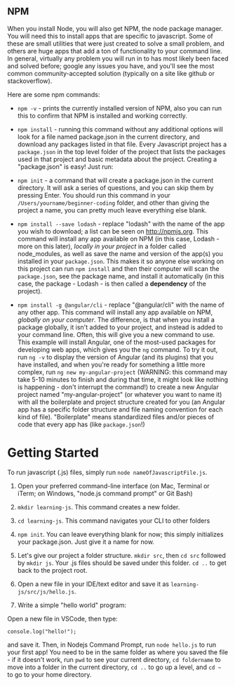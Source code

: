 
## NPM
When you install Node, you will also get NPM, the node package manager. You will need this to install apps that are specific to javascript. Some of these are small utilities that were just created to solve a small problem, and others are huge apps that add a ton of functionality to your command line. In general, virtually any problem you will run in to has most likely been faced and solved before; google any issues you have, and you'll see the most common community-accepted solution (typically on a site like github or stackoverflow).  
  
Here are some npm commands:  
  
- `npm -v` - prints the currently installed version of NPM, also you can run this to confirm that NPM is installed and working correctly.  

- `npm install` - running this command without any additional options will look for a file named package.json in the current directory, and download any packages listed in that file. Every Javascript project has a `package.json` in the top level folder of the project that lists the packages used in that project and basic metadata about the project. Creating a "package.json" is easy! Just run:  

- `npm init` - a command that will create a package.json in the current directory. It will ask a series of questions, and you can skip them by pressing Enter. You should run this command in your `/Users/yourname/beginner-coding` folder, and other than giving the project a name, you can pretty much leave everything else blank.

- `npm install --save lodash` - replace "lodash" with the name of the app you wish to download; a list can be seen on http://npmjs.org. This command will install any app available on NPM (in this case, Lodash - more on this later), _locally in your project_ in a folder called node_modules, as well as save the name and version of the app(s) you installed in your `package.json`. This makes it so anyone else working on this project can run `npm install` and then their computer will scan the `package.json`, see the package name, and install it automatically (in this case, the package - Lodash - is then called a **dependency** of the project).

- `npm install -g @angular/cli` - replace "@angular/cli" with the name of any other app. This command will install any app available on NPM, _globally on your computer_. The difference, is that when you install a package globally, it isn't added to your project, and instead is added to your command line. Often, this will give you a new command to use. This example will install Angular, one of the most-used packages for developing web apps, which gives you the `ng` command. To try it out, run `ng -v` to display the version of Angular (and its plugins) that you have installed, and when you're ready for something a little more complex, run `ng new my-angular-project` (WARNING: this command may take 5-10 minutes to finish and during that time, it might look like nothing is happening - don't interrupt the command!) to create a new Angular project named "my-angular-project" (or whatever you want to name it) with all the boilerplate and project structure created for you (an Angular app has a specific folder structure and file naming convention for each kind of file). "Boilerplate" means standardized files and/or pieces of code that every app has (like `package.json`!)


# Getting Started

To run javascript (.js) files, simply run `node nameOfJavascriptFile.js`.

1. Open your preferred command-line interface (on Mac, Terminal or iTerm; on Windows, "node.js command prompt" or Git Bash)

2. `mkdir learning-js`. This command creates a new folder.

3. `cd learning-js`. This command navigates your CLI to other folders

4. `npm init`. You can leave everything blank for now; this simply initializes your package.json. Just give it a name for now.

5. Let's give our project a folder structure. `mkdir src`, then `cd src` followed by `mkdir js`. Your .js files should be saved under this folder. `cd ..` to get back to the project root.

6. Open a new file in your IDE/text editor and save it as `learning-js/src/js/hello.js`.

7. Write a simple "hello world" program:
  
Open a new file in VSCode, then type:  

`console.log("hello!");`
  
and save it. Then, in Nodejs Command Prompt, run `node hello.js` to run your first app! You need to be in the same folder as where you saved the file - if it doesn't work, run `pwd` to see your current directory, `cd foldername` to move into a folder in the current directory, `cd ..` to go up a level, and `cd ~` to go to your home directory.
